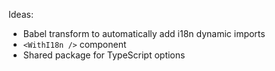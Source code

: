 Ideas:

- Babel transform to automatically add i18n dynamic imports
- `<WithI18n />` component
- Shared package for TypeScript options